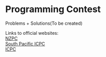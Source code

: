 # Programming Contest
Problems + Solutions(To be created)

Links to official websites:  
[NZPC](https://nzprogcontest.org.nz/)  
[South Pacific ICPC](https://sppcontests.org/south-pacific-icpc/)  
[ICPC](https://icpc.global/)  
